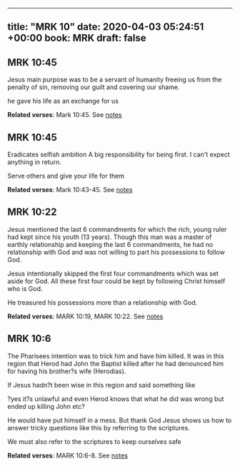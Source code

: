 
---
title: "MRK 10"
date: 2020-04-03 05:24:51 +00:00
book: MRK
draft: false
---

## MRK 10:45

Jesus main purpose was to be a servant of humanity freeing us from the penalty of sin, removing our guilt and covering our shame.

he gave his life as an exchange for us

**Related verses**: Mark 10:45. See [notes](https://my.bible.com/notes/3399361683985785771)


## MRK 10:45

Eradicates selfish ambition
A big responsibility for being first. I can't expect anything in return.

Serve others and give your life for them

**Related verses**: Mark 10:43-45. See [notes](https://my.bible.com/notes/3163240149832950541)


## MRK 10:22

Jesus mentioned the last 6 commandments for which the rich, young ruler had kept since his youth (13 years). Though this man was a master of earthly relationship and keeping the last 6 commandments, he had no relationship with God and was not willing to part his possessions to follow God.

Jesus intentionally skipped the first four commandments which was set aside for God. All these first four could be kept by following Christ himself who is God.

He treasured his possessions more than a relationship with God.

**Related verses**: MARK 10:19, MARK 10:22. See [notes](https://my.bible.com/notes/2885644094913897058)


## MRK 10:6

The Pharisees intention was to trick him and have him killed. It was in this region that Herod had John the Baptist killed after he had denounced him for having his brother?s wife (Herodias).

If Jesus hadn?t been wise in this region and said something like 

?yes it?s unlawful and even Herod knows that what he did was wrong but ended up killing John etc?

He would have put himself in a mess. But thank God Jesus shows us how to answer tricky questions like this by referring to the scriptures.

We must also refer to the scriptures to keep ourselves safe

**Related verses**: MARK 10:6-8. See [notes](https://my.bible.com/notes/2885637349424488986)

